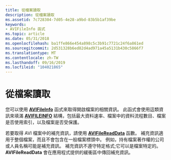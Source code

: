 ```yaml
---
title: 從檔案讀取
description: 從檔案讀取
ms.assetid: 7c728304-7d05-4e28-a9bd-83b5b1af39be
keywords:
- AVIFileInfo 函式
ms.topic: article
ms.date: 05/31/2018
ms.openlocfilehash: ba1ffe866e454a898c5c3b91c7721c24f6a861ed
ms.sourcegitcommit: 2d531328b6ed82d4ad971a45a5131b430c5866f7
ms.translationtype: MT
ms.contentlocale: zh-TW
ms.lasthandoff: 09/16/2019
ms.locfileid: "104021865"
---
```

# <a name="reading-from-a-file"></a>從檔案讀取

您可以使用 [**AVIFileInfo**](/windows/desktop/api/Vfw/nf-vfw-avifileinfo) 函式來取得開啟檔案的相關資訊。 此函式會使用這類資訊來填滿 [**AVIFILEINFO**](/windows/desktop/api/Vfw/ns-vfw-avifileinfoa) 結構，包括最大資料速率、檔案中的資料流程數目、檔案是否使用索引，以及檔案是否受保護。

若要取得 AVI 檔案中的補充資訊，請使用 [**AVIFileReadData**](/windows/desktop/api/Vfw/nf-vfw-avifilereaddata) 函數。 補充資訊適用于整個檔案，而且不會包含在一般檔案標頭中。 例如，持有檔案著作權的公司或人員名稱可能是補充資訊。 補充資訊不遵守特定格式;它可以是檔案特定的。 **AVIFileReadData** 會在應用程式提供的緩衝區中傳回補充資訊。

 

 




